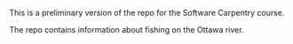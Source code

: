 
This is a preliminary version of the repo for the Software Carpentry course.


The repo contains information about fishing on the Ottawa river.
